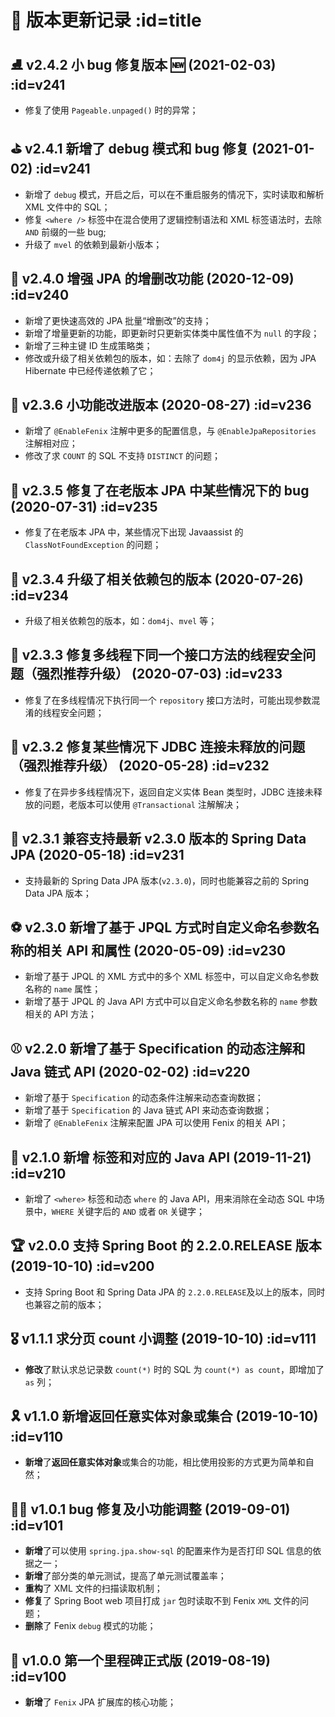 # 🍹 版本更新记录 :id=title

## ⛸️ v2.4.2 小 bug 修复版本 🆕 (2021-02-03) :id=v241

- 修复了使用 `Pageable.unpaged()` 时的异常；

## ⛳ v2.4.1 新增了 debug 模式和 bug 修复 (2021-01-02) :id=v241

- 新增了 `debug` 模式，开启之后，可以在不重启服务的情况下，实时读取和解析 XML 文件中的 SQL；
- 修复 `<where />` 标签中在混合使用了逻辑控制语法和 XML 标签语法时，去除 `AND` 前缀的一些 bug;
- 升级了 `mvel` 的依赖到最新小版本；

## 🥊 v2.4.0 增强 JPA 的增删改功能 (2020-12-09) :id=v240

- 新增了更快速高效的 JPA 批量“增删改”的支持；
- 新增了增量更新的功能，即更新时只更新实体类中属性值不为 `null` 的字段；
- 新增了三种主键 ID 生成策略类；
- 修改或升级了相关依赖包的版本，如：去除了 `dom4j` 的显示依赖，因为 JPA Hibernate 中已经传递依赖了它；

## 🏓 v2.3.6 小功能改进版本 (2020-08-27) :id=v236

- 新增了 `@EnableFenix` 注解中更多的配置信息，与 `@EnableJpaRepositories` 注解相对应；
- 修改了求 `COUNT` 的 SQL 不支持 `DISTINCT` 的问题；

## 🎳 v2.3.5 修复了在老版本 JPA 中某些情况下的 bug (2020-07-31) :id=v235

- 修复了在老版本 JPA 中，某些情况下出现 Javaassist 的 `ClassNotFoundException` 的问题；

## 🥏 v2.3.4 升级了相关依赖包的版本 (2020-07-26) :id=v234

- 升级了相关依赖包的版本，如：`dom4j`、`mvel` 等；

## 🏈 v2.3.3 修复多线程下同一个接口方法的线程安全问题（强烈推荐升级） (2020-07-03) :id=v233

- 修复了在多线程情况下执行同一个 `repository` 接口方法时，可能出现参数混淆的线程安全问题；

## 🏀 v2.3.2 修复某些情况下 JDBC 连接未释放的问题（强烈推荐升级） (2020-05-28) :id=v232

- 修复了在异步多线程情况下，返回自定义实体 Bean 类型时，JDBC 连接未释放的问题，老版本可以使用 `@Transactional` 注解解决；

## 🥎 v2.3.1 兼容支持最新 v2.3.0 版本的 Spring Data JPA (2020-05-18) :id=v231

- 支持最新的 Spring Data JPA 版本(`v2.3.0`)，同时也能兼容之前的 Spring Data JPA 版本；

## ⚽ v2.3.0 新增了基于 JPQL 方式时自定义命名参数名称的相关 API 和属性 (2020-05-09) :id=v230

- 新增了基于 JPQL 的 XML 方式中的多个 XML 标签中，可以自定义命名参数名称的 `name` 属性；
- 新增了基于 JPQL 的 Java API 方式中可以自定义命名参数名称的 `name` 参数相关的 API 方法；

## ⚾ v2.2.0 新增了基于 Specification 的动态注解和 Java 链式 API (2020-02-02) :id=v220

- 新增了基于 `Specification` 的动态条件注解来动态查询数据；
- 新增了基于 `Specification` 的 Java 链式 API 来动态查询数据；
- 新增了 `@EnableFenix` 注解来配置 JPA 可以使用 Fenix 的相关 API；

## 🏅 v2.1.0 新增 <where> 标签和对应的 Java API (2019-11-21) :id=v210

- 新增了 `<where>` 标签和动态 `where` 的 Java API，用来消除在全动态 SQL 中场景中，`WHERE` 关键字后的 `AND` 或者 `OR` 关键字；

## 🏆 v2.0.0 支持 Spring Boot 的 2.2.0.RELEASE 版本 (2019-10-10) :id=v200

- 支持 Spring Boot 和 Spring Data JPA 的 `2.2.0.RELEASE`及以上的版本，同时也兼容之前的版本；

## 🎖️ v1.1.1 求分页 count 小调整 (2019-10-10) :id=v111

- **修改**了默认求总记录数 `count(*)` 时的 SQL 为 `count(*) as count`，即增加了 `as` 列；

## 🎗️ v1.1.0 新增返回任意实体对象或集合 (2019-10-10) :id=v110

- **新增**了**返回任意实体对象**或集合的功能，相比使用投影的方式更为简单和自然；

## 🤹‍♂️ v1.0.1 bug 修复及小功能调整 (2019-09-01) :id=v101

- **新增**了可以使用 `spring.jpa.show-sql` 的配置来作为是否打印 SQL 信息的依据之一；
- **新增**了部分类的单元测试，提高了单元测试覆盖率；
- **重构**了 XML 文件的扫描读取机制；
- **修复**了 Spring Boot web 项目打成 `jar` 包时读取不到 Fenix `XML` 文件的问题；
- **删除**了 Fenix `debug` 模式的功能；

## 🎪 v1.0.0 第一个里程碑正式版 (2019-08-19) :id=v100

- **新增**了 `Fenix` JPA 扩展库的核心功能；
